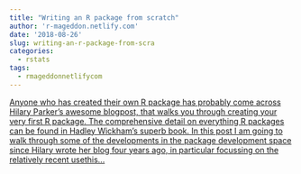 ```yaml
---
title: "Writing an R package from scratch"
author: 'r-mageddon.netlify.com'
date: '2018-08-26'
slug: writing-an-r-package-from-scra
categories:
  - rstats
tags:
  - rmageddonnetlifycom
---
```


[Anyone who has created their own R package has probably come across Hilary Parker’s awesome blogpost, that walks you through creating your very first R package. The comprehensive detail on everything R packages can be found in Hadley Wickham’s superb book. In this post I am going to walk through some of the developments in the package development space since Hilary wrote her blog four years ago, in particular focussing on the relatively recent usethis...<click to read more>](https://r-mageddon.netlify.com/post/writing-an-r-package-from-scratch/)

